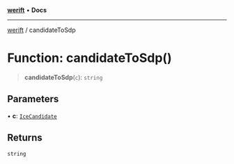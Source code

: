 [**werift**](../README.md) • **Docs**

***

[werift](../globals.md) / candidateToSdp

# Function: candidateToSdp()

> **candidateToSdp**(`c`): `string`

## Parameters

• **c**: [`IceCandidate`](../classes/IceCandidate.md)

## Returns

`string`
